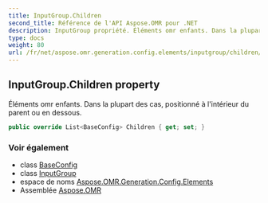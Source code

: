 ```yaml
---
title: InputGroup.Children
second_title: Référence de l'API Aspose.OMR pour .NET
description: InputGroup propriété. Éléments omr enfants. Dans la plupart des cas positionné à lintérieur du parent ou en dessous.
type: docs
weight: 80
url: /fr/net/aspose.omr.generation.config.elements/inputgroup/children/
---
```

## InputGroup.Children property

Éléments omr enfants. Dans la plupart des cas, positionné à l'intérieur du parent ou en dessous.

```csharp
public override List<BaseConfig> Children { get; set; }
```

### Voir également

* class [BaseConfig](../../../aspose.omr.generation.config/baseconfig/)
* class [InputGroup](../)
* espace de noms [Aspose.OMR.Generation.Config.Elements](../../inputgroup/)
* Assemblée [Aspose.OMR](../../../)


